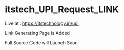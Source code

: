 # itstech_UPI_Request_LINK

Live at : https://itstechnology.in/upi

Link Generating Page is Added 

Full Source Code will Launch Soon
